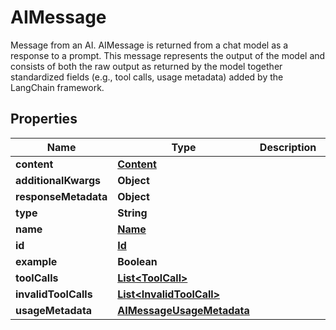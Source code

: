 

# AIMessage

Message from an AI.  AIMessage is returned from a chat model as a response to a prompt.  This message represents the output of the model and consists of both the raw output as returned by the model together standardized fields (e.g., tool calls, usage metadata) added by the LangChain framework.

## Properties

| Name | Type | Description | Notes |
|------------ | ------------- | ------------- | -------------|
|**content** | [**Content**](Content.md) |  |  |
|**additionalKwargs** | **Object** |  |  [optional] |
|**responseMetadata** | **Object** |  |  [optional] |
|**type** | **String** |  |  [optional] |
|**name** | [**Name**](Name.md) |  |  [optional] |
|**id** | [**Id**](Id.md) |  |  [optional] |
|**example** | **Boolean** |  |  [optional] |
|**toolCalls** | [**List&lt;ToolCall&gt;**](ToolCall.md) |  |  [optional] |
|**invalidToolCalls** | [**List&lt;InvalidToolCall&gt;**](InvalidToolCall.md) |  |  [optional] |
|**usageMetadata** | [**AIMessageUsageMetadata**](AIMessageUsageMetadata.md) |  |  [optional] |



